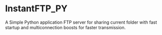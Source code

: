 # InstantFTP_PY
A  Simple Python application FTP server for sharing current folder with fast startup and multiconnection boosts for faster transmission.
